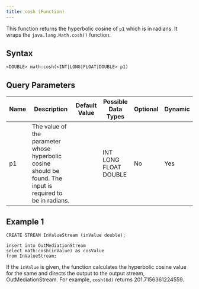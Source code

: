 ```yaml
---
title: cosh (Function)
---
```


This function returns the hyperbolic cosine of `p1` which is in radians. It wraps the `java.lang.Math.cosh()` function.

## Syntax

    <DOUBLE> math:cosh(<INT|LONG|FLOAT|DOUBLE> p1)

## Query Parameters

| Name | Description       | Default Value | Possible Data Types   | Optional | Dynamic |
|------|----------------------------------------|---------------|-----------------------|----------|---------|
| p1   | The value of the parameter whose hyperbolic cosine should be found. The input is required to be in radians. |               | INT LONG FLOAT DOUBLE | No       | Yes     |

## Example 1

    CREATE STREAM InValueStream (inValue double);

    insert into OutMediationStream
    select math:cosh(inValue) as cosValue
    from InValueStream;

If the `inValue` is given, the function calculates the hyperbolic cosine value for the same and directs the output to the output stream, OutMediationStream. For example, `cosh(6d)` returns 201.7156361224559.
